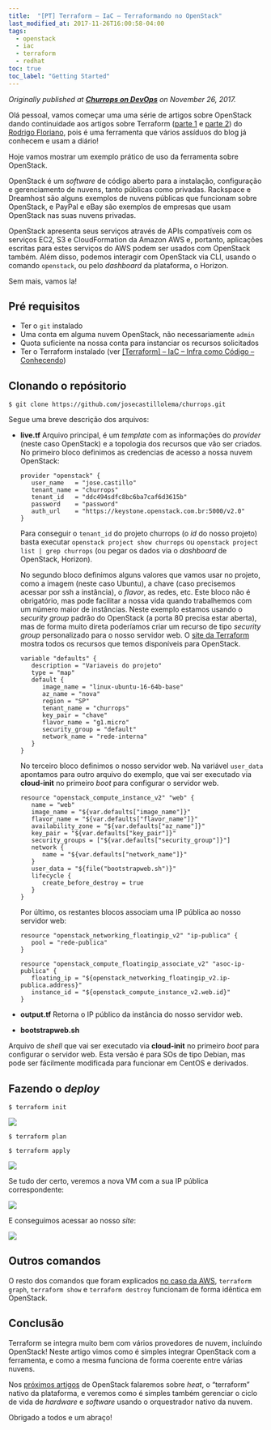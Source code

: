 ```yaml
---
title:  "[PT] Terraform – IaC – Terraformando no OpenStack"
last_modified_at: 2017-11-26T16:00:58-04:00
tags:
  - openstack
  - iac
  - terraform
  - redhat
toc: true
toc_label: "Getting Started"
---
```


*Originally published at [**Churrops on DevOps**](https://churrops.io/2017/11/26/terraform-iac-terraformando-no-openstack/) on November 26, 2017.*

Olá pessoal, vamos começar uma uma série de artigos sobre OpenStack dando continuidade aos artigos sobre Terraform ([parte 1](https://churrops.io/2017/08/01/terraform-iac-infra-como-codigo-conhecendo/) e [parte 2](https://churrops.io/2017/08/03/terraform-iac-terraformando-na-aws/)) do [Rodrigo Floriano](https://churrops.io/about-authorsrdglinux/), pois é uma ferramenta que vários assíduos do blog já conhecem e usam a diário!

Hoje vamos mostrar um exemplo prático de uso da ferramenta sobre OpenStack.

OpenStack é um *software* de código aberto para a instalação, configuração e gerenciamento de nuvens, tanto públicas como privadas. Rackspace e Dreamhost são alguns exemplos de nuvens públicas que funcionam sobre OpenStack, e PayPal e eBay são exemplos de empresas que usam OpenStack nas suas nuvens privadas.

OpenStack apresenta seus serviços através de APIs compatíveis com os serviços EC2, S3 e CloudFormation da Amazon AWS e, portanto, aplicações escritas para estes serviços do AWS podem ser usados com OpenStack também. Além disso, podemos interagir com  OpenStack via CLI, usando o comando `openstack`, ou pelo *dashboard* da plataforma, o Horizon.

Sem mais, vamos la!

## Pré requisitos
 - Ter o `git` instalado
 - Uma conta em alguma nuvem OpenStack, não necessariamente `admin`
 - Quota suficiente na nossa conta para instanciar os recursos solicitados
 - Ter o Terraform instalado (ver [[Terraform] – IaC – Infra como Código – Conhecendo](https://churrops.io/2017/08/01/terraform-iac-infra-como-codigo-conhecendo/))

## Clonando o repósitorio

```
$ git clone https://github.com/josecastillolema/churrops.git
```

Segue uma breve descrição dos arquivos:

 - **live.tf**
   Arquivo principal, é um *template* com as informações do *provider* (neste caso OpenStack) e a topologia dos recursos que vão ser criados. No primeiro bloco definimos as credencias de acesso a nossa nuvem OpenStack:
   ```
   provider "openstack" {
      user_name   = "jose.castillo"
      tenant_name = "churrops"
      tenant_id   = "ddc494sdfc8bc6ba7caf6d3615b"
      password    = "password"
      auth_url    = "https://keystone.openstack.com.br:5000/v2.0"
   }
   ```
   Para conseguir o `tenant_id` do projeto churrops (o *id* do nosso projeto) basta executar `openstack project show churrops` ou `openstack project list | grep churrops` (ou pegar os dados via o *dashboard* de OpenStack, Horizon).

   No segundo bloco definimos alguns valores que vamos usar no projeto, como a imagem (neste caso Ubuntu), a chave (caso precisemos acessar por ssh a instância), o *flavor*, as redes, etc. Este bloco não é obrigatório, mas pode facilitar a nossa vida quando trabalhemos com um número maior de instâncias. Neste exemplo estamos usando o *security group* padrão do OpenStack (a porta 80 precisa estar aberta), mas de forma muito direta poderíamos criar um recurso de tipo *security group* personalizado para o nosso servidor web. O [site da Terraform](https://www.terraform.io/docs/providers/openstack/) mostra todos os recursos que temos disponíveis para OpenStack.

   ```
   variable "defaults" {
      description = "Variaveis do projeto"
      type = "map"
      default {
         image_name = "linux-ubuntu-16-64b-base"
         az_name = "nova"
         region = "SP"
         tenant_name = "churrops"
         key_pair = "chave"
         flavor_name = "g1.micro"
         security_group = "default"
         network_name = "rede-interna"
      }
   }
   ```

   No terceiro bloco definimos o nosso servidor web. Na variável `user_data` apontamos para outro arquivo do exemplo, que vai ser executado via **cloud-init** no primeiro *boot* para configurar o servidor web.
   ```
   resource "openstack_compute_instance_v2" "web" {
      name = "web"
      image_name = "${var.defaults["image_name"]}"
      flavor_name = "${var.defaults["flavor_name"]}"
      availability_zone = "${var.defaults["az_name"]}"
      key_pair = "${var.defaults["key_pair"]}"
      security_groups = ["${var.defaults["security_group"]}"]
      network {
         name = "${var.defaults["network_name"]}"
      }
      user_data = "${file("bootstrapweb.sh")}"
      lifecycle {
         create_before_destroy = true
      }
   }
   ```

   Por último, os restantes blocos associam uma IP pública ao nosso servidor web:
   ```
   resource "openstack_networking_floatingip_v2" "ip-publica" {
      pool = "rede-publica"
   }

   resource "openstack_compute_floatingip_associate_v2" "asoc-ip-publica" {
      floating_ip = "${openstack_networking_floatingip_v2.ip-publica.address}"
      instance_id = "${openstack_compute_instance_v2.web.id}"
   }
   ```

 - **output.tf**
Retorna o IP público da instância do nosso servidor web.

 - **bootstrapweb.sh**

Arquivo de *shell* que vai ser executado via **cloud-init** no primeiro *boot* para configurar o servidor web. Esta versão é para SOs de tipo Debian, mas pode ser fácilmente modificada para funcionar em CentOS e derivados.

## Fazendo o *deploy*

```
$ terraform init
```

![](/assets/images/posts/2017-11-26-terraformando-openstack/01.png)

```
$ terraform plan
```
```
$ terraform apply
```
![](/assets/images/posts/2017-11-26-terraformando-openstack/02.png)

Se tudo der certo, veremos a nova VM com a sua IP pública correspondente:

![](/assets/images/posts/2017-11-26-terraformando-openstack/03.png)

E conseguimos acessar ao nosso *site*:

![](/assets/images/posts/2017-11-26-terraformando-openstack/04.jpeg)


## Outros comandos
O resto dos comandos que foram explicados [no caso da AWS](https://churrops.io/2017/08/03/terraform-iac-terraformando-na-aws/), `terraform graph`, `terraform show` e `terraform destroy` funcionam de forma idêntica em OpenStack.

## Conclusão
Terraform se integra muito bem com vários provedores de nuvem, incluíndo OpenStack! Neste artigo vimos como é simples integrar OpenStack com a ferramenta, e como a mesma funciona de forma coerente entre várias nuvens.

Nos [próximos artigos](/heat-introducao) de OpenStack falaremos sobre *heat*, o “terraform” nativo da plataforma, e veremos como é simples também gerenciar o ciclo de vida de *hardware* e *software* usando o orquestrador nativo da nuvem.

Obrigado a todos e um abraço! 



